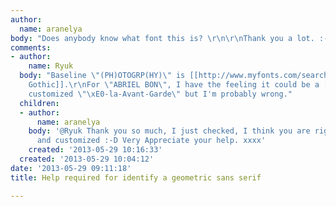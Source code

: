 ```yaml
---
author:
  name: aranelya
body: "Does anybody know what font this is? \r\n\r\nThank you a lot. :-)"
comments:
- author:
    name: Ryuk
  body: "Baseline \"(PH)OTOGRP(HY)\" is [[http://www.myfonts.com/search/avant-garde|Avant-Garde
    Gothic]].\r\nFor \"ABRIEL BON\", I have the feeling it could be a [[http://www.myfonts.com/search/futura|Futura]]
    customized \"\xE0-la-Avant-Garde\" but I'm probably wrong."
  children:
  - author:
      name: aranelya
    body: '@Ryuk Thank you so much, I just checked, I think you are right with Avant-Garde
      and customized :-D Very Appreciate your help. xxxx'
    created: '2013-05-29 10:16:33'
  created: '2013-05-29 10:04:12'
date: '2013-05-29 09:11:18'
title: Help required for identify a geometric sans serif

---
```

